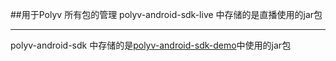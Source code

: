 ##用于Polyv 所有包的管理
polyv-android-sdk-live 中存储的是直播使用的jar包
***
polyv-android-sdk 中存储的是[polyv-android-sdk-demo](https://github.com/easefun/polyv-android-sdk-demo)中使用的jar包

